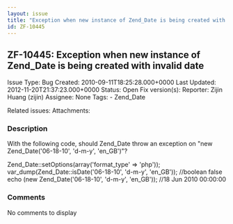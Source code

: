 ```yaml
---
layout: issue
title: "Exception when new instance of Zend_Date is being created with invalid date"
id: ZF-10445
---
```


ZF-10445: Exception when new instance of Zend\_Date is being created with invalid date
--------------------------------------------------------------------------------------

 Issue Type: Bug Created: 2010-09-11T18:25:28.000+0000 Last Updated: 2012-11-20T21:37:23.000+0000 Status: Open Fix version(s): 
 Reporter:  Zijin Huang (zijin)  Assignee:  None  Tags: - Zend\_Date
 
 Related issues: 
 Attachments: 
### Description

With the following code, should Zend\_Date throw an exception on "new Zend\_Date('06-18-10', 'd-m-y', 'en\_GB')"?

Zend\_Date::setOptions(array('format\_type' => 'php')); var\_dump(Zend\_Date::isDate('06-18-10', 'd-m-y', 'en\_GB')); //boolean false echo (new Zend\_Date('06-18-10', 'd-m-y', 'en\_GB')); //18 Jun 2010 00:00:00

 

 

### Comments

No comments to display